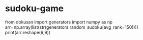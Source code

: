 # sudoku-game
from dokusan import generators
import numpy as np
arr=np.array(list(str(generators.random_sudoku(avg_rank=150))))
print(arr.reshape(9,9))

